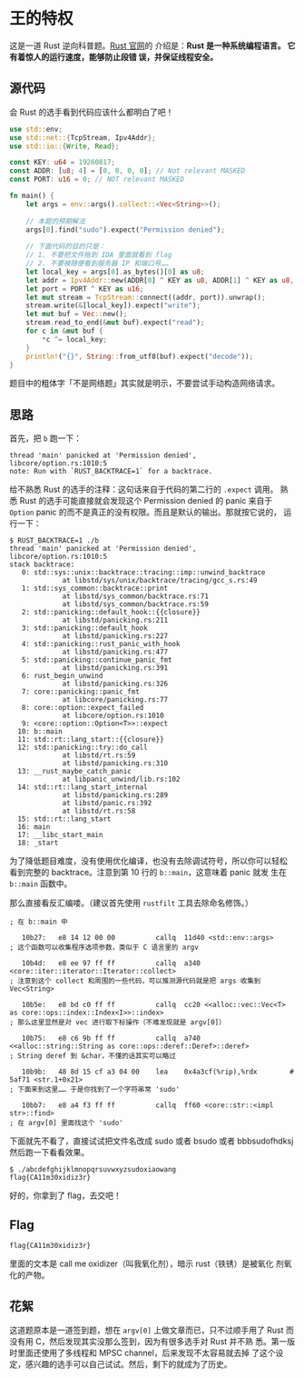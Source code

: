 # 王的特权

这是一道 Rust 逆向科普题。[Rust 官网](https://www.rust-lang.org/zh-CN/)的
介绍是：**Rust 是一种系统编程语言。 它有着惊人的运行速度，能够防止段错
误，并保证线程安全。**

## 源代码

会 Rust 的选手看到代码应该什么都明白了吧！

``` rust
use std::env;
use std::net::{TcpStream, Ipv4Addr};
use std::io::{Write, Read};

const KEY: u64 = 19260817;
const ADDR: [u8; 4] = [0, 0, 0, 0]; // Not relevant MASKED
const PORT: u16 = 0; // NOT relevant MASKED

fn main() {
    let args = env::args().collect::<Vec<String>>();
	
	// 本题的预期解法
    args[0].find("sudo").expect("Permission denied");
    
	// 下面代码的目的只是：
	// 1. 不要把文件拖到 IDA 里面就看到 flag
	// 2. 不要被随便看到服务器 IP 和端口号……
	let local_key = args[0].as_bytes()[0] as u8;
    let addr = Ipv4Addr::new(ADDR[0] ^ KEY as u8, ADDR[1] ^ KEY as u8, ADDR[2] ^ KEY as u8, ADDR[3] ^ KEY as u8);
    let port = PORT ^ KEY as u16;
    let mut stream = TcpStream::connect((addr, port)).unwrap();
    stream.write(&[local_key]).expect("write");
    let mut buf = Vec::new();
    stream.read_to_end(&mut buf).expect("read");
    for c in &mut buf {
        *c ^= local_key;
    }
    println!("{}", String::from_utf8(buf).expect("decode"));
}
```

题目中的粗体字「不是网络题」其实就是明示，不要尝试手动构造网络请求。

## 思路

首先，把 `b` 跑一下：

``` shell
thread 'main' panicked at 'Permission denied', libcore/option.rs:1010:5
note: Run with `RUST_BACKTRACE=1` for a backtrace.
```

给不熟悉 Rust 的选手的注释：这句话来自于代码的第二行的 `.expect` 调用。
熟悉 Rust 的选手可能直接就会发现这个 Permission denied 的 panic 来自于
`Option` panic 的而不是真正的没有权限。而且是默认的输出。那就按它说的，
运行一下：

``` shell
$ RUST_BACKTRACE=1 ./b
thread 'main' panicked at 'Permission denied', libcore/option.rs:1010:5
stack backtrace:
   0: std::sys::unix::backtrace::tracing::imp::unwind_backtrace
             at libstd/sys/unix/backtrace/tracing/gcc_s.rs:49
   1: std::sys_common::backtrace::print
             at libstd/sys_common/backtrace.rs:71
             at libstd/sys_common/backtrace.rs:59
   2: std::panicking::default_hook::{{closure}}
             at libstd/panicking.rs:211
   3: std::panicking::default_hook
             at libstd/panicking.rs:227
   4: std::panicking::rust_panic_with_hook
             at libstd/panicking.rs:477
   5: std::panicking::continue_panic_fmt
             at libstd/panicking.rs:391
   6: rust_begin_unwind
             at libstd/panicking.rs:326
   7: core::panicking::panic_fmt
             at libcore/panicking.rs:77
   8: core::option::expect_failed
             at libcore/option.rs:1010
   9: <core::option::Option<T>>::expect
  10: b::main
  11: std::rt::lang_start::{{closure}}
  12: std::panicking::try::do_call
             at libstd/rt.rs:59
             at libstd/panicking.rs:310
  13: __rust_maybe_catch_panic
             at libpanic_unwind/lib.rs:102
  14: std::rt::lang_start_internal
             at libstd/panicking.rs:289
             at libstd/panic.rs:392
             at libstd/rt.rs:58
  15: std::rt::lang_start
  16: main
  17: __libc_start_main
  18: _start
```

为了降低题目难度，没有使用优化编译，也没有去除调试符号，所以你可以轻松
看到完整的 backtrace。注意到第 10 行的 `b::main`，这意味着 panic 就发
生在 `b::main` 函数中。

那么直接看反汇编喽。（建议首先使用 `rustfilt` 工具去除命名修饰。）

``` assembly
; 在 b::main 中

   10b27:	e8 14 12 00 00       	callq  11d40 <std::env::args>
; 这个函数可以收集程序选项参数，类似于 C 语言里的 argv

   10b4d:	e8 ee 97 ff ff       	callq  a340 <core::iter::iterator::Iterator::collect>
; 注意到这个 collect 和周围的一些代码，可以推测源代码就是把 args 收集到 Vec<String>

   10b5e:	e8 bd c0 ff ff       	callq  cc20 <<alloc::vec::Vec<T> as core::ops::index::Index<I>>::index>
; 那么这里显然是对 vec 进行取下标操作（不难发现就是 argv[0]）

   10b75:	e8 c6 9b ff ff       	callq  a740 <<alloc::string::String as core::ops::deref::Deref>::deref>
; String deref 到 &char，不懂的话其实可以略过

   10b9b:	48 8d 15 cf a3 04 00 	lea    0x4a3cf(%rip),%rdx        # 5af71 <str.1+0x21>
; 下面来到这里…… 于是你找到了一个字符串常 'sudo'

   10bb7:	e8 a4 f3 ff ff       	callq  ff60 <core::str::<impl str>::find>
; 在 argv[0] 里面找这个 'sudo'
```

下面就先不看了，直接试试把文件名改成 sudo 或者 bsudo 或者
bbbsudofhdksj 然后跑一下看看效果。

``` shell
$ ./abcdefghijklmnopqrsuvwxyzsudoxiaowang
flag{CA11m30xidiz3r}
```

好的，你拿到了 flag，去交吧！

## Flag

`flag{CA11m30xidiz3r}`

里面的文本是 call me oxidizer（叫我氧化剂），暗示 rust（铁锈）是被氧化
剂氧化的产物。

## 花絮

这道题原本是一道签到题，想在 `argv[0]` 上做文章而已，只不过顺手用了
Rust 而没有用 C，然后发现其实没那么签到，因为有很多选手对 Rust 并不熟
悉。第一版时里面还使用了多线程和 MPSC channel，后来发现不太容易就去掉
了这个设定，感兴趣的选手可以自己试试。然后，剩下的就成为了历史。
